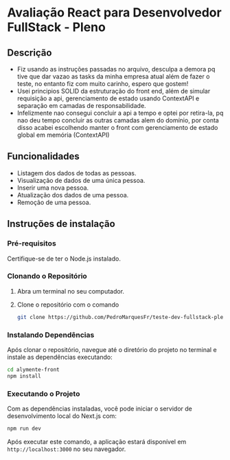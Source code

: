 # Avaliação React para Desenvolvedor FullStack - Pleno

## Descrição

- Fiz usando as instruções passadas no arquivo, desculpa a demora pq tive que dar vazao as tasks da minha empresa atual além de fazer o teste, no entanto fiz com muito carinho, espero que gostem!
- Usei principios SOLID da estruturação do front end, além de simular requisição a api, gerenciamento de estado usando ContextAPI e separação em camadas de responsabilidade.
- Infelizmente nao consegui concluir a api a tempo e optei por retira-la, pq nao deu tempo concluir as outras camadas alem do domínio, por conta disso acabei escolhendo manter o front com gerenciamento de estado global em memória (ContextAPI)

## Funcionalidades
- Listagem dos dados de todas as pessoas.
- Visualização de dados de uma única pessoa.
- Inserir uma nova pessoa.
- Atualização dos dados de uma pessoa.
- Remoção de uma pessoa.

## Instruções de instalação

### Pré-requisitos

Certifique-se de ter o Node.js instalado.

### Clonando o Repositório

1. Abra um terminal no seu computador.
2. Clone o repositório com o comando

   ```bash
   git clone https://github.com/PedroMarquesFr/teste-dev-fullstack-pleno-alymente.git
   ```

### Instalando Dependências

Após clonar o repositório, navegue até o diretório do projeto no terminal e instale as dependências executando:

```bash
cd alymente-front
npm install
```

### Executando o Projeto

Com as dependências instaladas, você pode iniciar o servidor de desenvolvimento local do Next.js com:

```bash
npm run dev
```

Após executar este comando, a aplicação estará disponível em `http://localhost:3000` no seu navegador.

